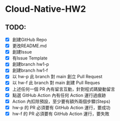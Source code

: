# Cloud-Native-HW2

## TODO:

- [x] 創建GitHub Repo
- [x] 更改README.md
- [x] 創建Issue
- [x] 有Issue Template
- [x] 創建branch hw1-p
- [x] 創建branch hw1-f
- [x] 以 hw-p 此 branch 對 main 創立 Pull Request
- [x] 以 hw-f 此 branch 對 main 創建 Pull Reques
- [x] 上述任何一個 PR 內有留言互動，針對程式碼變動留言
- [x] 點選 GitHub Action 內有任何 Action 運行過痕跡
- [x] Action 內扣除預設，至少要有額外兩個步驟(Steps)
- [x] hw-p 的 PR 必須要有 GitHub Action 運行，要成功
- [x] hw-f 的 PR 必須要有 GitHub Action 運行，要失敗

